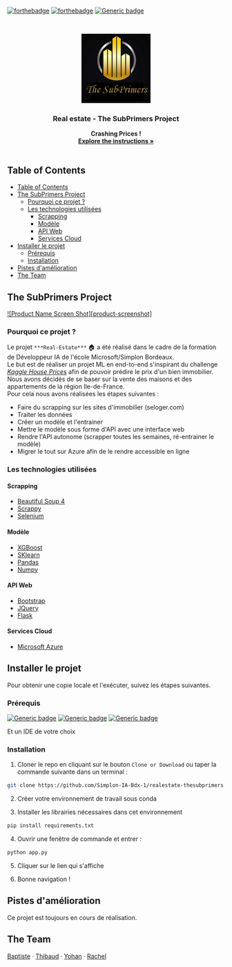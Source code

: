 [![forthebadge](https://forthebadge.com/images/badges/made-with-python.svg)](https://www.python.org/)
[![forthebadge](https://forthebadge.com/images/badges/built-with-love.svg)](https://simplon.co/)
[![Generic badge](https://img.shields.io/badge/POWERED_BY-The_SubPrimers-yellow?style=for-the-badge&logo=appveyor.svg)](https://github.com/Simplon-IA-Bdx-1/realestate-thesubprimers)

<!-- PROJECT LOGO -->
<br />
<p align="center">
  <a href="">
    <img src="images/bl.png" alt="Logo" width="160" height="160">
  </a>

  <h3 align="center"><strong>Real estate - The SubPrimers Project</strong></h3>

  <p align="center">
    <strong>Crashing Prices !</strong>
    <br/>
    <a href="https://gist.github.com/louisdorard/88e09b8fdc4be81c27cde6e1b9bb9f61"><strong>Explore the instructions »</strong></a>
    <br />
    <br />
    <!-- <a href="#">View Demo</a> -->
  </p>
</p>



<!-- TABLE OF CONTENTS -->
## Table of Contents

- [Table of Contents](#table-of-contents)
- [The SubPrimers Project](#the-subprimers-project)
  - [Pourquoi ce projet ?](#pourquoi-ce-projet)
  - [Les technologies utilisées](#les-technologies-utilis%c3%a9es)
    - [Scrapping](#scrapping)
    - [Modèle](#mod%c3%a8le)
    - [API Web](#api-web)
    - [Services Cloud](#services-cloud)
- [Installer le projet](#installer-le-projet)
  - [Prérequis](#pr%c3%a9requis)
  - [Installation](#installation)
- [Pistes d'amélioration](#pistes-dam%c3%a9lioration)
- [The Team](#the-team)



<!-- ABOUT THE PROJECT -->
## The SubPrimers Project

[![Product Name Screen Shot][product-screenshot]](https://example.com)



### Pourquoi ce projet ?

Le projet `***Real-Estate***` :house: a été réalisé dans le cadre de la formation de Développeur IA de l'école Microsoft/Simplon Bordeaux. <br/>
Le but est de réaliser un projet ML en end-to-end s'inspirant du challenge [*Kaggle House Prices*](https://www.kaggle.com/c/house-prices-advanced-regression-techniques) afin de pouvoir prédire le prix d'un bien immobilier.<br/>
Nous avons décidés de se baser sur la vente des maisons et des appartements de la région Ile-de-France.</br>
Pour cela nous avons réalisées les étapes suivantes :
* Faire du scrapping sur les sites d'immobilier (seloger.com)
* Traiter les données
* Créer un modèle et l'entrainer
* Mettre le modèle sous forme d'API avec une interface web
* Rendre l'API autonome (scrapper toutes les semaines, ré-entrainer le modèle)
* Migrer le tout sur Azure afin de le rendre accessible en ligne


### Les technologies utilisées

#### Scrapping
* [Beautiful Soup 4](https://www.crummy.com/software/BeautifulSoup/bs4/doc/)
* [Scrappy](https://scrapy.org/)
* [Selenium](https://selenium-python.readthedocs.io/)

#### Modèle
* [XGBoost](https://xgboost.readthedocs.io/en/latest/)
* [SKlearn](https://scikit-learn.org/)
* [Pandas](https://pandas.pydata.org/)
* [Numpy](https://numpy.org/)

#### API Web
* [Bootstrap](https://getbootstrap.com)
* [JQuery](https://jquery.com)
* [Flask](https://flask.palletsprojects.com/)

#### Services Cloud
* [Microsoft Azure](https://azure.microsoft.com/fr-fr/)


<!-- GETTING STARTED -->
## Installer le projet

Pour obtenir une copie locale et l'exécuter, suivez les étapes suivantes.

### Prérequis

[![Generic badge](https://img.shields.io/badge/Python-3.7-blue?style=for-the-badge&logo=appveyor.svg)](https://www.python.org/)
[![Generic badge](https://img.shields.io/badge/Anaconda-4.8.3-green?style=for-the-badge&logo=appveyor.svg)](https://www.anaconda.com/)
[![Generic badge](https://img.shields.io/badge/Jupyter-Notebook-orange?style=for-the-badge&logo=appveyor.svg)](https://jupyter.org/)
</br><p>Et un IDE de votre choix</p>

### Installation

1. Cloner le repo en cliquant sur le bouton `Clone or Download` ou taper la commande suivante dans un terminal :
```sh
git clone https://github.com/Simplon-IA-Bdx-1/realestate-thesubprimers.git
```
2. Créer votre environnement de travail sous conda

3. Installer les librairies nécessaires dans cet environnement
```sh
pip install requirements.txt
```
4. Ouvrir une fenêtre de commande et entrer :
```sh
python app.py
```
5. Cliquer sur le lien qui s'affiche

6. Bonne navigation !

<!-- USAGE EXAMPLES -->
## Pistes d'amélioration

Ce projet est toujours en cours de réalisation.




<!-- CONTACT -->
## The Team

 <p>
    <a href="https://github.com/DaTikh">Baptiste</a>
    ·
    <a href="https://github.com/xNlyo">Thibaud</a>
    ·
    <a href="https://github.com/YohanCaillau">Yohan</a>
    ·
    <a href="https://github.com/rachelrwf">Rachel</a>
  </p>
